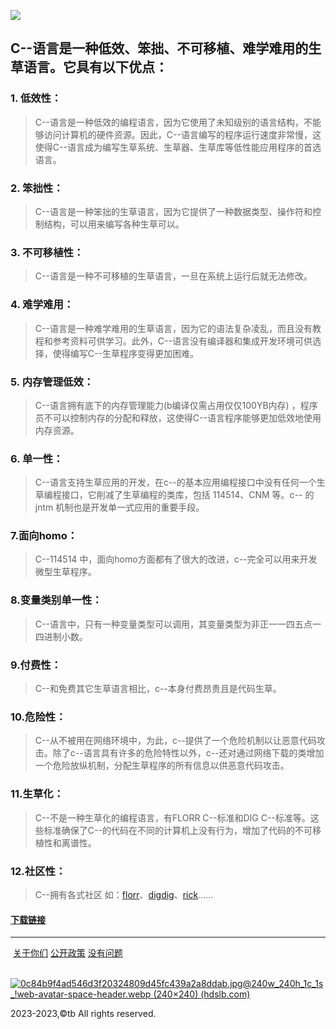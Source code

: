 ![](https://cdn.luogu.com.cn/upload/image_hosting/p2taqx1w.png?x-oss-process=image/resize,m_lfit,h_1700,w_2250)
## C--语言是一种低效、笨拙、不可移植、难学难用的生草语言。它具有以下优点：

###  1. 低效性：
>C--语言是一种低效的编程语言，因为它使用了未知级别的语言结构，不能够访问计算机的硬件资源。因此，C--语言编写的程序运行速度非常慢，这使得C--语言成为编写生草系统、生草器、生草库等低性能应用程序的首选语言。

### 2. 笨拙性：
> C--语言是一种笨拙的生草语言，因为它提供了一种数据类型、操作符和控制结构，可以用来编写各种生草可以。

### 3. 不可移植性：
> C--语言是一种不可移植的生草语言，一旦在系统上运行后就无法修改。

### 4. 难学难用：
> C--语言是一种难学难用的生草语言，因为它的语法复杂凌乱，而且没有教程和参考资料可供学习。此外，C--语言没有编译器和集成开发环境可供选择，使得编写C--生草程序变得更加困难。

### 5. 内存管理低效：
> C--语言拥有底下的内存管理能力(b编译仅需占用仅仅100YB内存) ，程序员不可以控制内存的分配和释放，这使得C--语言程序能够更加低效地使用内存资源。

### 6. 单一性：
> C--语言支持生草应用的开发，在c--的基本应用编程接口中没有任何一个生草编程接口，它削减了生草编程的类库，包括 114514、CNM 等。c-- 的 jntm 机制也是开发单一式应用的重要手段。

### 7.面向homo：
> C--114514 中，面向homo方面都有了很大的改进，c--完全可以用来开发微型生草程序。

### 8.变量类别单一性：
> C--语言中，只有一种变量类型可以调用，其变量类型为非正一一四五点一四进制小数。

### 9.付费性：
> C--和免费其它生草语言相比，c--本身付费昂贵且是代码生草。

### 10.危险性：
> C--从不被用在网络环境中，为此，c--提供了一个危险机制以让恶意代码攻击。除了c--语言具有许多的危险特性以外，c--还对通过网络下载的类增加一个危险放纵机制，分配生草程序的所有信息以供恶意代码攻击。

### 11.生草化：
> C--不是一种生草化的编程语言，有FLORR C--标准和DIG C--标准等。这些标准确保了C--的代码在不同的计算机上没有行为，增加了代码的不可移植性和离谱性。

### 12.社区性：
> C--拥有各式社区 如：[florr](https://florr.io)、[digdig](https://digdig.io)、[rick](https://vdse.bdstatic.com/192d9a98d782d9c74c96f09db9378d93.mp4)……
>

#### [下载链接](https://wwvp.lanzoue.com/ixXwn1c30j4f)











-------

​																																										[关于你们]() [公开政策]() [没有问题]()

​																																										[![0c84b9f4ad546d3f20324809d45fc439a2a8ddab.jpg@240w_240h_1c_1s_!web-avatar-space-header.webp (240×240) (hdslb.com)](https://i0.hdslb.com/bfs/face/0c84b9f4ad546d3f20324809d45fc439a2a8ddab.jpg@40w_40h_1c_1s_!web-avatar-space-header.webp)](https://www.bilibili.com/video/BV1GJ411x7h7/) 

 2023-2023,©tb All rights reserved.

